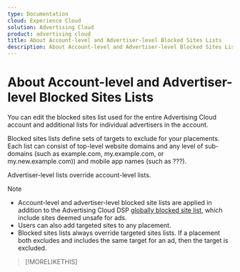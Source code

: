 ```yaml
---
type: Documentation
cloud: Experience Cloud
solution: Advertising Cloud
product: advertising cloud
title: About Account-level and Advertiser-level Blocked Sites Lists
description: About Account-level and Advertiser-level Blocked Sites Lists
---
```


# About Account-level and Advertiser-level Blocked Sites Lists

<!-- Can you just add domains for your acct profile or advertiser to which you have access? It doesn't look like you can remove or edit any existing domains. Or can you with a specific syntax? -->

<!-- For domains, sub-domains,...? Specify what is valid. -->
You can edit the blocked sites list used for the entire Advertising Cloud account and additional lists for individual advertisers in the account.

Blocked sites lists define sets of targets to exclude for your placements. Each list can consist of top-level website domains and any level <!--- verify --> of sub-domains (such as example.com, my.example.com, or my.new.example.com)) and mobile app names (such as ???)<!-- package names/app IDs, the full URL in Google Play/iTunes? Specify what is valid. -->.

Advertiser-level lists override account-level lists.

>[!NOTE]
>
>* Account-level and advertiser-level blocked site lists are applied in addition to the Advertising Cloud DSP [globally blocked site list](/help/dsp/introduction/features/brand-safety-media-quality.md), which include sites deemed unsafe for ads.
>* Users can also add targeted sites to any placement.
>* Blocked sites lists always override targeted sites lists. If a placement both excludes and includes the same target for an ad, then the target is excluded. <!-- Verify -->

>[!MORELIKETHIS]
>
<!--
>* [Edit an Account-level or Advertiser-level Blocked Site List](/help/dsp/admin/blocked-sites-list-edit.md)
[Brand Safety and Media Quality](/help/dsp/introduction/features/brand-safety-media-quality.md)
>* [Placement Settings](/help/dsp/campaign-management/placements/placement-settings.md)
-->

